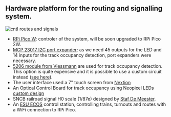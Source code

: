 ## Hardware platform for the routing and signalling system.

![cntl routes and signals](https://github.com/user-attachments/assets/492c89c6-709f-4b39-97e1-2aec154e9350)

- [RPi Pico W](https://www.raspberrypi.com/products/raspberry-pi-pico/): controler of the system, will be soon upgraded to RPi Pico 2W.
- [MCP 23017 I2C port expander](https://www.adafruit.com/product/5346): as we need 45 outputs for the LED and 14 inputs for the track occupancy detection, port expanders were necessary.
- [5206 module from Viessmann](https://viessmann-modell.com/en/electronic/electronics-digital/104track-occupancy-detector-8-sections/5206) are used for track occupancy detection. This option is quite expensive and it is possible to use a custom circuit instead ([see here](https://forum.mrhmag.com/post/build-a-simple-block-occupancy-detector-12207949)).
- The user interface used a 7" touch screen from [Nextion](https://nextion.tech/datasheets/nx8048p070-011c/)
- An Optical Control Board for track occupancy using Neopixel LEDs [custom design](ocb)
- SNCB railroad signal H0 scale (1/87e) designed by [Staf De Meester](https://belgie-belgique-belgien.be/seinen-signaux-signale/).
- An [ESU ECOS](https://www.esu.eu/en/products/digital-control/ecos-50210-dcc-system/what-ecos-can-do/) control station, controlling trains, turnouts and routes with a WiFi connection to RPi Pico.
